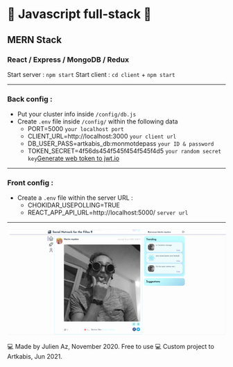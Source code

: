 # 🚀 Javascript full-stack 🚀
## MERN Stack
### React / Express / MongoDB / Redux

Start server : `npm start`
Start client : `cd client` + `npm start`

_____________________________

### Back config :

* Put your cluster info inside `/config/db.js`
* Create `.env` file inside `/config/` within the following data
  - PORT=5000 `your localhost port`
  - CLIENT_URL=http://localhost:3000 `your client url`
  - DB_USER_PASS=artkabis_db:monmotdepass `your ID & password`
  - TOKEN_SECRET=4f56ds454f545f454f545f4d5 `your random secret key`[Generate web token to jwt.io](https://jwt.io/)
  
_________________________
  
### Front config : 
* Create a `.env` file within the server URL :
  - CHOKIDAR_USEPOLLING=TRUE
  - REACT_APP_API_URL=http://localhost:5000/ `server url`
    
_____________________________

![Alt text](./client/public/img/screenshot.jpg "Screenshot")

  
💻 Made by Julien Az, November 2020. Free to use 
💻 Custom project to Artkabis, Jun 2021.
